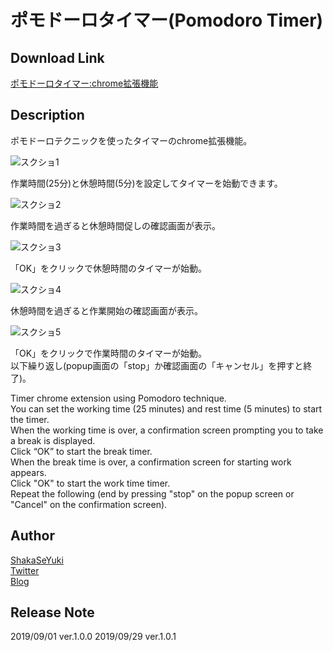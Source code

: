 ポモドーロタイマー(Pomodoro Timer)
====

## Download Link
[ポモドーロタイマー:chrome拡張機能](https://chrome.google.com/webstore/detail/%E3%83%9D%E3%83%A2%E3%83%89%E3%83%BC%E3%83%AD%E3%82%BF%E3%82%A4%E3%83%9E%E3%83%BCpomodoro-timer/lpfaeeoapaaljlcgaifnahimgbocleeb?hl=ja)

## Description
ポモドーロテクニックを使ったタイマーのchrome拡張機能。  

![スクショ1](https://user-images.githubusercontent.com/51036071/64066949-2799ec80-cc5b-11e9-922d-551cd95f3433.png)

作業時間(25分)と休憩時間(5分)を設定してタイマーを始動できます。  

![スクショ2](https://user-images.githubusercontent.com/51036071/64066984-aa22ac00-cc5b-11e9-8ea2-e167325d9a76.png)

作業時間を過ぎると休憩時間促しの確認画面が表示。  

![スクショ3](https://user-images.githubusercontent.com/51036071/64066989-c9213e00-cc5b-11e9-9dee-d4a22e5b4965.png)

「OK」をクリックで休憩時間のタイマーが始動。  

![スクショ4](https://user-images.githubusercontent.com/51036071/64067009-0685cb80-cc5c-11e9-9daf-48249e627ae4.png)

休憩時間を過ぎると作業開始の確認画面が表示。  

![スクショ5](https://user-images.githubusercontent.com/51036071/64067015-274e2100-cc5c-11e9-8e9b-c71443a3626f.png)

「OK」をクリックで作業時間のタイマーが始動。  
以下繰り返し(popup画面の「stop」か確認画面の「キャンセル」を押すと終了)。

Timer chrome extension using Pomodoro technique.  
You can set the working time (25 minutes) and rest time (5 minutes) to start the timer.  
When the working time is over, a confirmation screen prompting you to take a break is displayed.  
Click “OK” to start the break timer.  
When the break time is over, a confirmation screen for starting work appears.  
Click "OK" to start the work time timer.  
Repeat the following (end by pressing "stop" on the popup screen or "Cancel" on the confirmation screen).

## Author
[ShakaSeYuki](https://github.com/ShakaSeYuki)  
[Twitter](https://twitter.com/ShakaSeYuki)  
[Blog](https://mac-like.com/)  

## Release Note
2019/09/01 ver.1.0.0
2019/09/29 ver.1.0.1